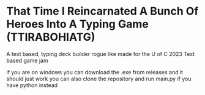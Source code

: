 # That Time I Reincarnated A Bunch Of Heroes Into A Typing Game (TTIRABOHIATG)
A text based, typing deck builder rogue like made for the U of C 2023 Text based game jam

if you are on windows you can download the .exe from releases and it should just work
you can also clone the repository and run main.py if you have python instead
